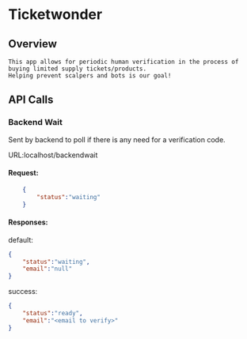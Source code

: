 # Ticketwonder

## Overview
    This app allows for periodic human verification in the process of
    buying limited supply tickets/products.
    Helping prevent scalpers and bots is our goal!
## API Calls
### Backend Wait
Sent by backend to poll if there is any need for a verification code.

URL:localhost/backendwait
#### Request:
```json
    {
        "status":"waiting"
    }
```
#### Responses:
default:
```json
{
    "status":"waiting",
    "email":"null"
}
```
success:
```json
{
    "status":"ready",
    "email":"<email to verify>"
}
```